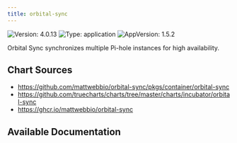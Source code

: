 ```yaml
---
title: orbital-sync
---
```


![Version: 4.0.13](https://img.shields.io/badge/Version-4.0.13-informational?style=flat-square) ![Type: application](https://img.shields.io/badge/Type-application-informational?style=flat-square) ![AppVersion: 1.5.2](https://img.shields.io/badge/AppVersion-1.5.2-informational?style=flat-square)

Orbital Sync synchronizes multiple Pi-hole instances for high availability.

## Chart Sources

- https://github.com/mattwebbio/orbital-sync/pkgs/container/orbital-sync
- https://github.com/truecharts/charts/tree/master/charts/incubator/orbital-sync
- https://ghcr.io/mattwebbio/orbital-sync

## Available Documentation

